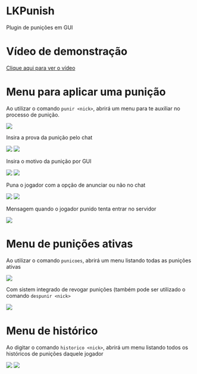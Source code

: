 # LKPunish
Plugin de punições em GUI

# Vídeo de demonstração

[Clique aqui para ver o vídeo](https://youtu.be/M9E3bdxzH28)

# Menu para aplicar uma punição
Ao utilizar o comando `punir <nick>`, abrirá um menu para te auxiliar no processo de punição.

![](https://i.imgur.com/xOFYPXn.png)

Insira a prova da punição pelo chat

![](https://i.imgur.com/6ywAELP.png)
![](https://i.imgur.com/dPnMamI.png)

Insira o motivo da punição por GUI

![](https://i.imgur.com/AfIpIHi.png)
![](https://i.imgur.com/H75jVvR.png)

Puna o jogador com a opção de anunciar ou não no chat

![](https://i.imgur.com/EeQUgtN.png)
![](https://i.imgur.com/pTrAph9.png)

Mensagem quando o jogador punido tenta entrar no servidor

![](https://i.imgur.com/cv6Sj2i.png)

# Menu de punições ativas
Ao utilizar o comando `punicoes`, abrirá um menu listando todas as punições ativas

![](https://i.imgur.com/uHhS9BW.png)

Com sistem integrado de revogar punições (também pode ser utilizado o comando `despunir <nick>`

![](https://i.imgur.com/ca0XxTo.png)

# Menu de histórico
Ao digitar o comando `historico <nick>`, abrirá um menu listando todos os históricos de punições daquele jogador

![](https://i.imgur.com/zWiUxlE.png)
![](https://i.imgur.com/0PjjJFG.png)
